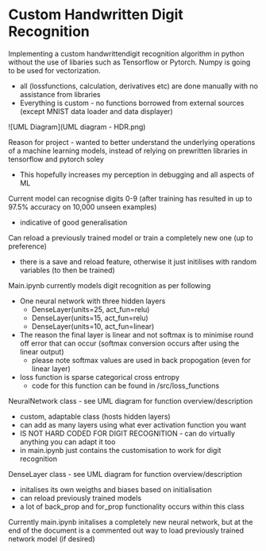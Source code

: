 # Custom Handwritten Digit Recognition

Implementing a custom handwrittendigit recognition algorithm in python without the use of libaries such as Tensorflow or Pytorch. Numpy is going to be used for vectorization.
- all (lossfunctions, calculation, derivatives etc) are done manually with no assistance from libraries 
- Everything is custom - no functions borrowed from external sources (except MNIST data loader and data displayer)


![UML Diagram](UML diagram - HDR.png)

Reason for project - wanted to better understand the underlying operations of a machine learning models, instead of relying on prewritten libraries in tensorflow and pytorch soley
- This hopefully increases my perception in debugging and all aspects of ML

Current model can recognise digits 0-9 (after training has resulted in up to 97.5% accuracy on 10,000 unseen examples)
- indicative of good generalisation

Can reload a previously trained model or train a completely new one (up to preference)
- there is a save and reload feature, otherwise it just initilises with random variables (to then be trained)

Main.ipynb currently models digit recognition as per following
- One neural network with three hidden layers
    - DenseLayer(units=25, act_fun=relu)
    - DenseLayer(units=15, act_fun=relu)
    - DenseLayer(units=10, act_fun=linear)
- The reason the final layer is linear and not softmax is to minimise round off error that can occur (softmax conversion occurs after using the linear output)
    - please note softmax values are used in back propogation (even for linear layer)
- loss function is sparse categorical cross entropy 
    - code for this function can be found in /src/loss_functions

NeuralNetwork class - see UML diagram for function overview/description
- custom, adaptable class (hosts hidden layers)
- can add as many layers using what ever activation function you want
- IS NOT HARD CODED FOR DIGIT RECOGNITION - can do virtually anything you can adapt it too
- in main.ipynb just contains the customisation to work for digit recognition

DenseLayer class - see UML diagram for function overview/description
- initalises its own weigths and biases based on initialisation
- can reload previously trained models
- a lot of back_prop and for_prop functionality occurs within this class

Currently main.ipynb initalises a completely new neural network, but at the end of the document is a commented out way to load previously trained network model (if desired)

